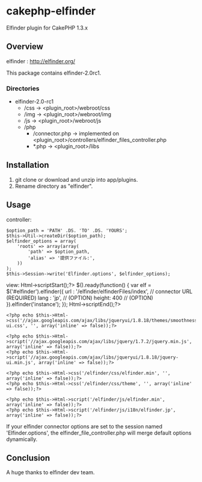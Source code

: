 # cakephp-elfinder

Elfinder plugin for CakePHP 1.3.x

## Overview
elfinder : <http://elfinder.org/>

This package contains elfinder-2.0rc1.

### Directories
* elfinder-2.0-rc1
  * /css -> <plugin_root>/webroot/css
  * /img -> <plugin_root>/webroot/img
  * /js  -> <plugin_root>/webroot/js
  * /php
    * /connector.php -> implemented on <plugin_root>/controllers/elfinder_files_controller.php
    * *.php -> <plugin_root>/libs

## Installation
1. git clone or download and unzip into app/plugins.
2. Rename directory as "elfinder".

## Usage
controller:

	$option_path = 'PATH' .DS. 'TO' .DS. 'YOURS';
	$this->Util->createDir($option_path);
	$elfinder_options = array(
		'roots' => array(array(
			'path' => $option_path,
			'alias' => '提供ファイル:',
		))
	);
	$this->Session->write('Elfinder.options', $elfinder_options);

view:
	<?php echo $this->Html->scriptStart();?>
	$().ready(function() {
	  var elf = $('#elfinder').elfinder({
	    url : '/elfinder/elfinderFiles/index',  // connector URL (REQUIRED)
	    lang : 'jp', // (OPTION)
	    height: 400 // (OPTION)
	  }).elfinder('instance');
	});
	<?php echo $this->Html->scriptEnd();?>
	
	<?php echo $this->Html->css('//ajax.googleapis.com/ajax/libs/jqueryui/1.8.18/themes/smoothness/jquery-ui.css', '', array('inline' => false));?>
	
	<?php echo $this->Html->script('//ajax.googleapis.com/ajax/libs/jquery/1.7.2/jquery.min.js', array('inline' => false));?>
	<?php echo $this->Html->script('//ajax.googleapis.com/ajax/libs/jqueryui/1.8.18/jquery-ui.min.js', array('inline' => false));?>
	
	<?php echo $this->Html->css('/elfinder/css/elfinder.min', '', array('inline' => false));?>
	<?php echo $this->Html->css('/elfinder/css/theme', '', array('inline' => false));?>
	
	<?php echo $this->Html->script('/elfinder/js/elfinder.min', array('inline' => false));?>
	<?php echo $this->Html->script('/elfinder/js/i18n/elfinder.jp', array('inline' => false));?>


If your elfinder connector options are set to the session named 'Elfinder.options', the elfinder_file_controller.php will merge default options dynamically.

## Conclusion
A huge thanks to elfinder dev team.